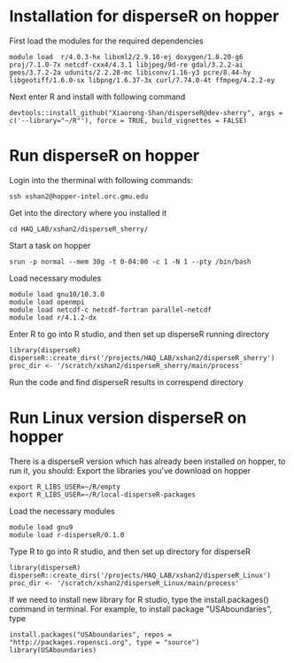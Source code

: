 # Installation for disperseR on hopper
First load the modules for the required dependencies

```
module load  r/4.0.3-hx libxml2/2.9.10-ej doxygen/1.8.20-g6 proj/7.1.0-7x netcdf-cxx4/4.3.1 libjpeg/9d-re gdal/3.2.2-ai geos/3.7.2-2a udunits/2.2.28-mc libiconv/1.16-y3 pcre/8.44-hy libgeotiff/1.6.0-sx libpng/1.6.37-3x curl/7.74.0-4t ffmpeg/4.2.2-ey
```

Next enter R and install with following command

```
devtools::install_github("Xiaorong-Shan/disperseR@dev-sherry", args = c('--library="~/R"'), force = TRUE, build_vignettes = FALSE)
```

# Run disperseR on hopper 
Login into the therminal with following commands:

```
ssh xshan2@hopper-intel.orc.gmu.edu
```

Get into the directory where you installed it

```
cd HAQ_LAB/xshan2/disperseR_sherry/
```

Start a task on hopper

```
srun -p normal --mem 30g -t 0-04:00 -c 1 -N 1 --pty /bin/bash
```

Load necessary modules

```
module load gnu10/10.3.0
module load openmpi
module load netcdf-c netcdf-fortran parallel-netcdf
module load r/4.1.2-dx
```

Enter R to go into R studio, and then set up disperseR running directory

```
library(disperseR)
disperseR::create_dirs('/projects/HAQ_LAB/xshan2/disperseR_sherry')
proc_dir <- '/scratch/xshan2/disperseR_sherry/main/process'
```

Run the code and find disperseR results in correspend directory

# Run Linux version disperseR on hopper
There is a disperseR version which has already been installed on hopper, to run it, you should:
Export the libraries you've download on hopper

```
export R_LIBS_USER=~/R/empty
export R_LIBS_USER=~/R/local-disperseR-packages
```

Load the necessary modules

```
module load gnu9
module load r-disperseR/0.1.0
```

Type R to go into R studio, and then set up directory for disperseR

```
library(disperseR)
disperseR::create_dirs('/projects/HAQ_LAB/xshan2/disperseR_Linux')
proc_dir <- '/scratch/xshan2/disperseR_Linux/main/process'
```

If we need to install new library for R studio, type the install.packages() command in terminal.
For example, to install package "USAboundaries", type

```
install.packages("USAboundaries", repos = "http://packages.ropensci.org", type = "source")
library(USAboundaries)
```
